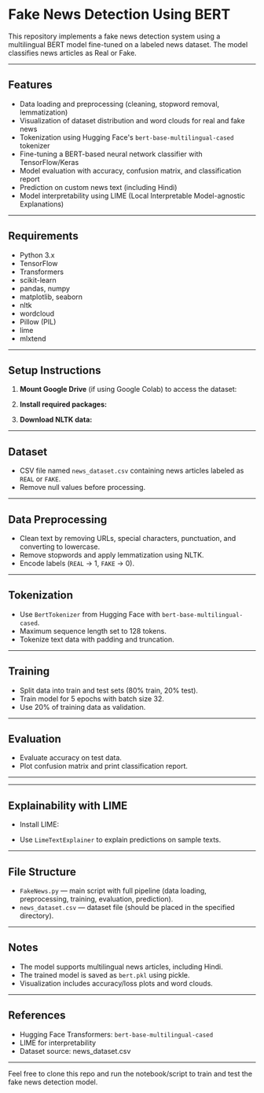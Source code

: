 # Fake News Detection Using BERT

This repository implements a fake news detection system using a multilingual BERT model fine-tuned on a labeled news dataset. The model classifies news articles as Real or Fake.

---

## Features

- Data loading and preprocessing (cleaning, stopword removal, lemmatization)
- Visualization of dataset distribution and word clouds for real and fake news
- Tokenization using Hugging Face's `bert-base-multilingual-cased` tokenizer
- Fine-tuning a BERT-based neural network classifier with TensorFlow/Keras
- Model evaluation with accuracy, confusion matrix, and classification report
- Prediction on custom news text (including Hindi)
- Model interpretability using LIME (Local Interpretable Model-agnostic Explanations)

---

## Requirements

- Python 3.x
- TensorFlow
- Transformers
- scikit-learn
- pandas, numpy
- matplotlib, seaborn
- nltk
- wordcloud
- Pillow (PIL)
- lime
- mlxtend

---

## Setup Instructions

1. **Mount Google Drive** (if using Google Colab) to access the dataset:

2. **Install required packages:**

3. **Download NLTK data:**


---

## Dataset

- CSV file named `news_dataset.csv` containing news articles labeled as `REAL` or `FAKE`.
- Remove null values before processing.

---

## Data Preprocessing

- Clean text by removing URLs, special characters, punctuation, and converting to lowercase.
- Remove stopwords and apply lemmatization using NLTK.
- Encode labels (`REAL` → 1, `FAKE` → 0).

---

## Tokenization

- Use `BertTokenizer` from Hugging Face with `bert-base-multilingual-cased`.
- Maximum sequence length set to 128 tokens.
- Tokenize text data with padding and truncation.

---

## Training

- Split data into train and test sets (80% train, 20% test).
- Train model for 5 epochs with batch size 32.
- Use 20% of training data as validation.

---

## Evaluation

- Evaluate accuracy on test data.
- Plot confusion matrix and print classification report.

---

---

## Explainability with LIME

- Install LIME:

- Use `LimeTextExplainer` to explain predictions on sample texts.

---

## File Structure

- `FakeNews.py` — main script with full pipeline (data loading, preprocessing, training, evaluation, prediction).
- `news_dataset.csv` — dataset file (should be placed in the specified directory).

---

## Notes

- The model supports multilingual news articles, including Hindi.
- The trained model is saved as `bert.pkl` using pickle.
- Visualization includes accuracy/loss plots and word clouds.

---

## References

- Hugging Face Transformers: `bert-base-multilingual-cased`
- LIME for interpretability
- Dataset source: news_dataset.csv

---

Feel free to clone this repo and run the notebook/script to train and test the fake news detection model.

